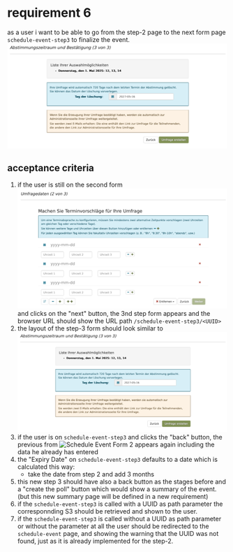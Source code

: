 # requirement 6
as a user i want to be able to go from the step-2 page to the next form page `schedule-event-step3` to finalize the event.
![Schedule Event Form 3](../assets/woodle-screenshot-step3.png) 
## acceptance criteria
1. if the user is still on the second form ![Schedule Event Form 2](../assets/woodle-screenshot-step2.png) and clicks on the "next" button, the 3nd step form appears and the browser URL should show the URL path `/schedule-event-step3/<UUID>`
2. the layout of the step-3 form should look similar to ![Schedule Event Form 3](../assets/woodle-screenshot-step3.png) 
3. if the user is on `schedule-event-step3` and clicks the "back" button, the previous from ![Schedule Event Form 2](../src/main/jte/schedule-event-step2.jte) appears again including the data he already has entered
4. the "Expiry Date" on `schedule-event-step3` defaults to a date which is calculated this way:
    * take the date from step 2 and add 3 months 
5. this new step 3 should have also a back button as the stages before and a "create the poll" button which would show a summary of the event. (but this new summary page will be defined in a new requirement)  
6. if the `schedule-event-step3` is called with a UUID as path parameter the corresponnding S3 should be retrieved and shown to the user.
7. if the `schedule-event-step3` is called without a UUID as path parameter or without the parameter at all the user should be redirected to the `schedule-event` page, and showing the warning that the UUID was not found, just as it is already implemented for the step-2. 